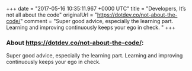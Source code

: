 +++
date = "2017-05-16 10:35:11.967 +0000 UTC"
title = "Developers, It’s not all about the code"
originalUrl = "https://dotdev.co/not-about-the-code/"
comment = "Super good advice, especially the learning part. Learning and improving continuously keeps your ego in check. "
+++

### About https://dotdev.co/not-about-the-code/:

Super good advice, especially the learning part. Learning and improving continuously keeps your ego in check. 
